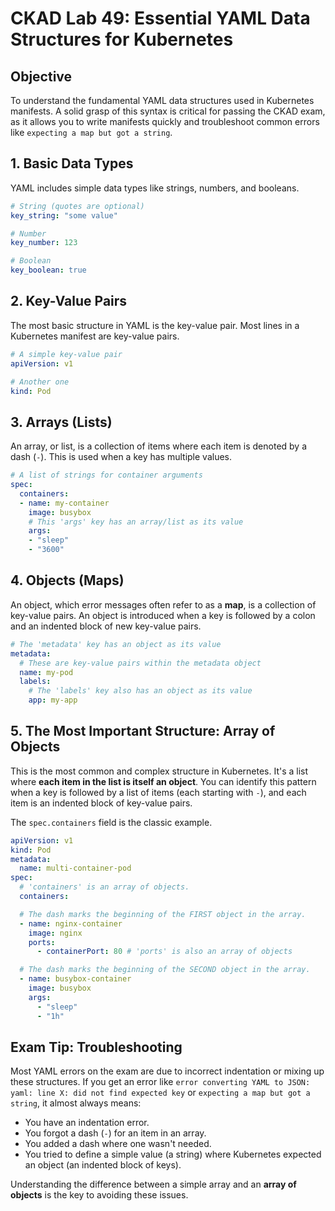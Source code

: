 # CKAD Lab 49: Essential YAML Data Structures for Kubernetes

## Objective
To understand the fundamental YAML data structures used in Kubernetes manifests. A solid grasp of this syntax is critical for passing the CKAD exam, as it allows you to write manifests quickly and troubleshoot common errors like `expecting a map but got a string`.

## 1. Basic Data Types
YAML includes simple data types like strings, numbers, and booleans.

```yaml
# String (quotes are optional)
key_string: "some value"

# Number
key_number: 123

# Boolean
key_boolean: true
```

## 2. Key-Value Pairs
The most basic structure in YAML is the key-value pair. Most lines in a Kubernetes manifest are key-value pairs.

```yaml
# A simple key-value pair
apiVersion: v1

# Another one
kind: Pod
```

## 3. Arrays (Lists)
An array, or list, is a collection of items where each item is denoted by a dash (`-`). This is used when a key has multiple values.

```yaml
# A list of strings for container arguments
spec:
  containers:
  - name: my-container
    image: busybox
    # This 'args' key has an array/list as its value
    args:
    - "sleep"
    - "3600"
```

## 4. Objects (Maps)
An object, which error messages often refer to as a **map**, is a collection of key-value pairs. An object is introduced when a key is followed by a colon and an indented block of new key-value pairs.

```yaml
# The 'metadata' key has an object as its value
metadata:
  # These are key-value pairs within the metadata object
  name: my-pod
  labels:
    # The 'labels' key also has an object as its value
    app: my-app
```

## 5. The Most Important Structure: Array of Objects
This is the most common and complex structure in Kubernetes. It's a list where **each item in the list is itself an object**. You can identify this pattern when a key is followed by a list of items (each starting with `-`), and each item is an indented block of key-value pairs.

The `spec.containers` field is the classic example.

```yaml
apiVersion: v1
kind: Pod
metadata:
  name: multi-container-pod
spec:
  # 'containers' is an array of objects.
  containers:

  # The dash marks the beginning of the FIRST object in the array.
  - name: nginx-container
    image: nginx
    ports:
      - containerPort: 80 # 'ports' is also an array of objects

  # The dash marks the beginning of the SECOND object in the array.
  - name: busybox-container
    image: busybox
    args:
      - "sleep"
      - "1h"
```

## Exam Tip: Troubleshooting
Most YAML errors on the exam are due to incorrect indentation or mixing up these structures. If you get an error like `error converting YAML to JSON: yaml: line X: did not find expected key` or `expecting a map but got a string`, it almost always means:
-   You have an indentation error.
-   You forgot a dash (`-`) for an item in an array.
-   You added a dash where one wasn't needed.
-   You tried to define a simple value (a string) where Kubernetes expected an object (an indented block of keys).

Understanding the difference between a simple array and an **array of objects** is the key to avoiding these issues.
